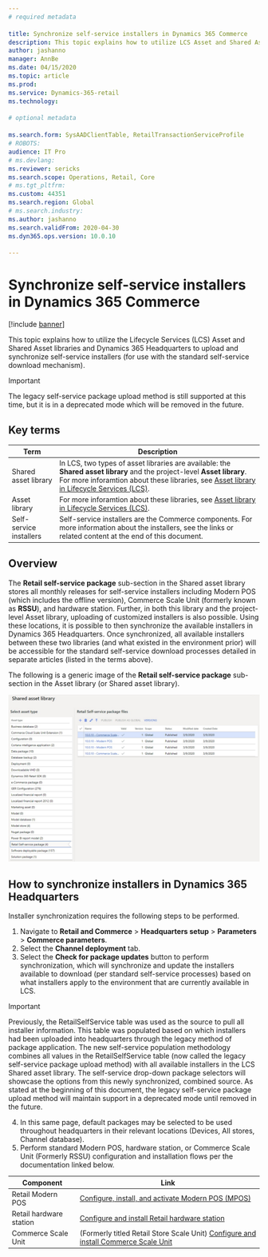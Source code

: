 ```yaml
---
# required metadata

title: Synchronize self-service installers in Dynamics 365 Commerce
description: This topic explains how to utilize LCS Asset and Shared Asset libraries and Dynamics 365 Headquarters to upload and synchronize self-service installers (for use with the standard self-service download mechanism).
author: jashanno
manager: AnnBe
ms.date: 04/15/2020
ms.topic: article
ms.prod: 
ms.service: Dynamics-365-retail
ms.technology:  

# optional metadata

ms.search.form: SysAADClientTable, RetailTransactionServiceProfile
# ROBOTS: 
audience: IT Pro
# ms.devlang: 
ms.reviewer: sericks
ms.search.scope: Operations, Retail, Core
# ms.tgt_pltfrm: 
ms.custom: 44351
ms.search.region: Global
# ms.search.industry: 
ms.author: jashanno
ms.search.validFrom: 2020-04-30
ms.dyn365.ops.version: 10.0.10

---
```


# Synchronize self-service installers in Dynamics 365 Commerce

[!include [banner](../../includes/banner.md)]

This topic explains how to utilize the Lifecycle Services (LCS) Asset and Shared Asset libraries and Dynamics 365 Headquarters to upload and synchronize self-service installers (for use with the standard self-service download mechanism).

> [!IMPORTANT]
> The legacy self-service package upload method is still supported at this time, but it is in a deprecated mode which will be removed in the future.

## Key terms
| Term | Description |
|---|---|
| Shared asset library | In LCS, two types of asset libraries are available: the **Shared asset library** and the project-level **Asset library**. For more inforamtion about these libraries, see [Asset library in Lifecycle Services (LCS)](../../fin-ops-core/dev-itpro/lifecycle-services/asset-library.md). |
| Asset library | For more inforamtion about these libraries, see [Asset library in Lifecycle Services (LCS)](../../fin-ops-core/dev-itpro/lifecycle-services/asset-library.md). |
| Self-service installers | Self-service installers are the Commerce components. For more information about the installers, see the links or related content at the end of this document. |

## Overview
The **Retail self-service package** sub-section in the Shared asset library stores all monthly releases for self-service installers including Modern POS (which includes the offline version), Commerce Scale Unit (formerly known as **RSSU**), and hardware station.  Further, in both this library and the project-level Asset library, uploading of customized installers is also possible.  Using these locations, it is possible to then synchronize the available installers in Dynamics 365 Headquarters.  Once synchronized, all available installers between these two libraries (and what existed in the environment prior) will be accessible for the standard self-service download processes detailed in separate articles (listed in the terms above).

The following is a generic image of the **Retail self-service package** sub-section in the Asset library (or Shared asset library).

![Retail Self-service package in Asset library](media/SharedAssets.jpg)

## How to synchronize installers in Dynamics 365 Headquarters
Installer synchronization requires the following steps to be performed.

1. Navigate to **Retail and Commerce** &gt; **Headquarters setup** &gt; **Parameters** &gt; **Commerce parameters**.
2. Select the **Channel deployment** tab.
3. Select the **Check for package updates** button to perform synchronization, which will synchronize and update the installers available to download (per standard self-service processes) based on what installers apply to the environment that are currently available in LCS.

> [!IMPORTANT]
> Previously, the RetailSelfService table was used as the source to pull all installer information. This table was populated based on which installers had been uploaded into headquarters through the legacy method of package application. The new self-service population methodology combines all values in the RetailSelfService table (now called the legacy self-service package upload method) with all available installers in the LCS Shared asset library. The self-service drop-down package selectors will showcase the options from this newly synchronized, combined source.
> As stated at the beginning of this document, the legacy self-service package upload method will maintain support in a deprecated mode until removed in the future.
 
4. In this same page, default packages may be selected to be used throughout headquarters in their relevant locations (Devices, All stores, Channel database).
5. Perform standard Modern POS, hardware station, or Commerce Scale Unit (Formerly RSSU) configuration and installation flows per the documentation linked below.

| Component | Link |
|---|---|
| Retail Modern POS | [Configure, install, and activate Modern POS (MPOS)](../retail-modern-pos-device-activation.md) |
| Retail hardware station | [Configure and install Retail hardware station](../retail-hardware-station-configuration-installation.md) |
| Commerce Scale Unit | (Formerly titled Retail Store Scale Unit) [Configure and install Commerce Scale Unit](retail-store-scale-unit-configuration-installation.md) |

